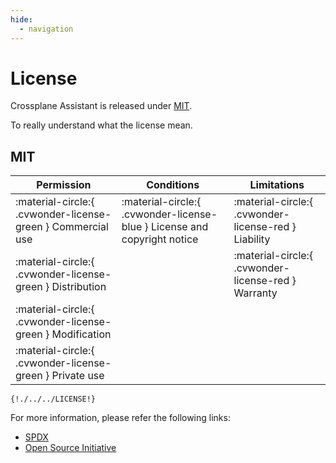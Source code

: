 ```yaml
---
hide:
  - navigation
---
```

# License

Crossplane Assistant is released under [MIT](https://spdx.org/licenses/MIT.html).

To really understand what the license mean.

## MIT

| Permission | Conditions | Limitations |
|------------|------------|-------------|
| :material-circle:{ .cvwonder-license-green } Commercial use | :material-circle:{ .cvwonder-license-blue } License and copyright notice | :material-circle:{ .cvwonder-license-red } Liability |
| :material-circle:{ .cvwonder-license-green } Distribution | | :material-circle:{ .cvwonder-license-red } Warranty |
| :material-circle:{ .cvwonder-license-green } Modification | | |
| :material-circle:{ .cvwonder-license-green } Private use | | |

```raw
{!./../../LICENSE!}
```

For more information, please refer the following links:

- [SPDX](https://spdx.org/licenses/MIT.html)
- [Open Source Initiative](https://opensource.org/licenses/MIT)
